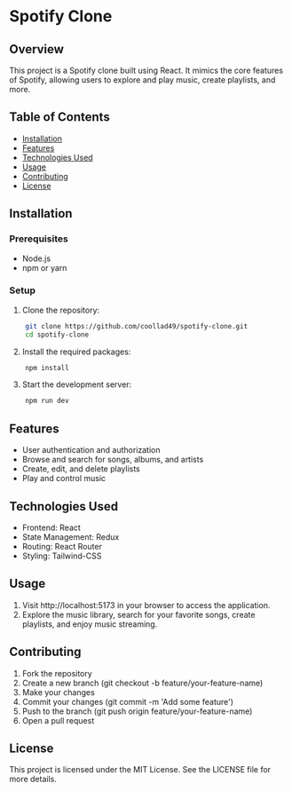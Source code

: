 # Spotify Clone

## Overview
This project is a Spotify clone built using React. It mimics the core features of Spotify, allowing users to explore and play music, create playlists, and more.

## Table of Contents
- [Installation](#installation)
- [Features](#features)
- [Technologies Used](#technologies-used)
- [Usage](#usage)
- [Contributing](#contributing)
- [License](#license)

## Installation

### Prerequisites
- Node.js
- npm or yarn

### Setup
1. Clone the repository:
```sh
    git clone https://github.com/coollad49/spotify-clone.git
    cd spotify-clone
```
2. Install the required packages:
```sh
    npm install
```
3. Start the development server:
```sh
    npm run dev
```
## Features
* User authentication and authorization
* Browse and search for songs, albums, and artists
* Create, edit, and delete playlists
* Play and control music
## Technologies Used
+ Frontend: React
+ State Management: Redux
+ Routing: React Router
+ Styling: Tailwind-CSS
## Usage
1. Visit http://localhost:5173 in your browser to access the application.
2. Explore the music library, search for your favorite songs, create playlists, and enjoy music streaming.
## Contributing
1. Fork the repository
2. Create a new branch (git checkout -b feature/your-feature-name)
3. Make your changes
4. Commit your changes (git commit -m 'Add some feature')
5. Push to the branch (git push origin feature/your-feature-name)
6. Open a pull request
## License
This project is licensed under the MIT License. See the LICENSE file for more details.